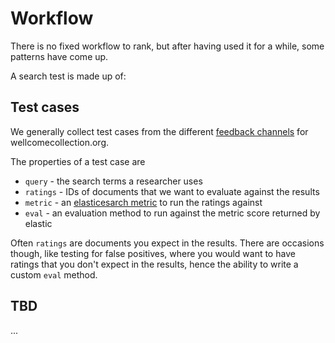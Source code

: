 # Workflow
There is no fixed workflow to rank, but after having used it for a while, some patterns have come up.

A search test is made up of:

## Test cases
We generally collect test cases from the different [feedback channels](feedback-channels) for wellcomecollection.org.

The properties of a test case are
* `query` - the search terms a researcher uses
* `ratings` - IDs of documents that we want to evaluate against the results
* `metric`  - an [elasticesarch metric](elasticsearch-metrics) to run the ratings against
* `eval` - an evaluation method to run against the metric score returned by elastic

Often `ratings` are documents you expect in the results. There are occasions though,
like testing for false positives, where you would want to have ratings that you don't
expect in the results, hence the ability to write a custom `eval` method.

## TBD
...

[elasticsearch-metrics]: (https://www.elastic.co/guide/en/elasticsearch/reference/current/search-rank-eval.html#_available_evaluation_metrics)